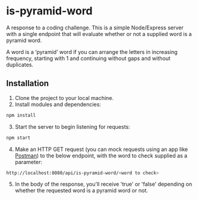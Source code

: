 # is-pyramid-word

A response to a coding challenge. This is a simple Node/Express server with a single endpoint that will evaluate whether or not a supplied word is a pyramid word.

A word is a ‘pyramid’ word if you can arrange the letters in increasing frequency, starting with 1 and continuing without gaps and without duplicates.

## Installation

1. Clone the project to your local machine.
2. Install modules and dependencies:
```bash
npm install
```
3. Start the server to begin listening for requests:
```bash
npm start
```
4. Make an HTTP GET request (you can mock requests using an app like [Postman](https://www.getpostman.com/)) to the below endpoint, with the word to check supplied as a parameter:
```bash
http://localhost:8080/api/is-pyramid-word/<word to check>
```
5. In the body of the response, you'll receive 'true' or 'false' depending on whether the requested word is a pyramid word or not.
